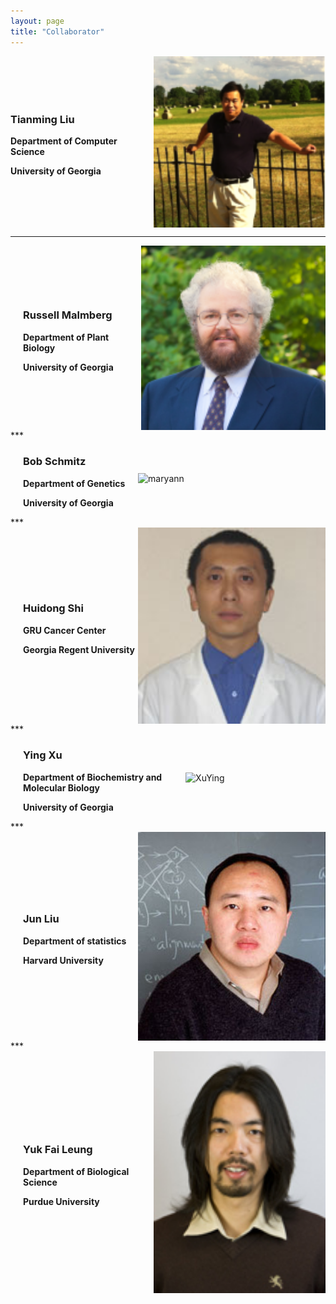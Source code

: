 ```yaml
---
layout: page
title: "Collaborator"
---
```



<div class="team-member" style="display: flex; align-items: center; justify-content: space-between;">
    <div class="description" style="margin-right: 20px;">
        <h3>Tianming Liu</h3>
        <p><b>Department of Computer Science</b></p>
        <p><b>University of Georgia</b></p>
    </div>
    <img src="/assets/Collaborators/TM_L.png" alt="TM_L" style="width: 300px;">
</div>

***
<div class="team-member" style="display: flex; align-items: center; justify-content: space-between;">
    <div class="description" style="margin-left: 20px;">
        <h3>Russell Malmberg</h3>
        <p><b>Department of Plant Biology</b></p>
        <p><b>University of Georgia</b></p>
    </div>
    <img src="/assets/Collaborators/russell_malmberg.png" alt="TM_L" style="width: 300px;">
</div>
***

<div class="team-member" style="display: flex; align-items: center; justify-content: space-between;">
    <div class="description" style="margin-left: 20px;">
        <h3>Bob Schmitz</h3>
        <p><b>Department of Genetics</b></p>
        <p><b>University of Georgia</b></p>
    </div>
    <img src="/assets/Collaborators/Bob.jpg" alt="maryann" style="width: 300px;">
</div>
***
<div class="team-member" style="display: flex; align-items: center; justify-content: space-between;">
    <div class="description" style="margin-left: 20px;">
        <h3>Huidong Shi</h3>
        <p><b>GRU Cancer Center</b></p>
        <p><b>Georgia Regent University</b></p>
    </div>
    <img src="/assets/Collaborators/shiHuidong.jpg" alt="shiHuidong" style="width: 300px;">
</div>
***

<div class="team-member" style="display: flex; align-items: center; justify-content: space-between;">
    <div class="description" style="margin-left: 20px;">
        <h3>Ying Xu</h3>
        <p><b>Department of Biochemistry and Molecular Biology</b></p>
        <p><b>University of Georgia</b></p>
    </div>
    <img src="/assets/Collaborators/XuYing.jpg." alt="XuYing" style="width: 300px;">
</div>
***

<div class="team-member" style="display: flex; align-items: center; justify-content: space-between;">
    <div class="description" style="margin-left: 20px;">
        <h3>Jun Liu</h3>
        <p><b>Department of statistics</b></p>
        <p><b>Harvard University</b></p>
    </div>
    <img src="/assets/Collaborators/junliu.jpeg" alt="junliu" style="width: 300px;">
</div>
***

<div class="team-member" style="display: flex; align-items: center; justify-content: space-between;">
    <div class="description" style="margin-left: 20px;">
        <h3>Yuk Fai Leung</h3>
        <p><b>Department of Biological Science</b></p>
        <p><b>Purdue University</b></p>
    </div>
    <img src="/assets/Collaborators/yuk.jpeg" alt="yuk" style="width: 300px;">
</div>
